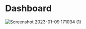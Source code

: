 # Dashboard
![Screenshot 2023-01-09 171034 (1)](https://user-images.githubusercontent.com/72463876/216552749-de8b66bb-d6ca-4348-9c62-d658c8872b7f.png)
